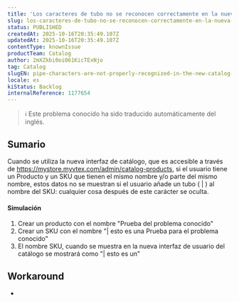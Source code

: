 ```yaml
---
title: 'Los caracteres de tubo no se reconocen correctamente en la nueva interfaz de usuario del catálogo.'
slug: los-caracteres-de-tubo-no-se-reconocen-correctamente-en-la-nueva-interfaz-de-usuario-del-catalogo
status: PUBLISHED
createdAt: 2025-10-16T20:35:49.107Z
updatedAt: 2025-10-16T20:35:49.107Z
contentType: knownIssue
productTeam: Catalog
author: 2mXZkbi0oi061KicTExNjo
tag: Catalog
slugEN: pipe-characters-are-not-properly-recognized-in-the-new-catalog-ui
locale: es
kiStatus: Backlog
internalReference: 1177654
---
```


>ℹ️ Este problema conocido ha sido traducido automáticamente del inglés.

## Sumario


Cuando se utiliza la nueva interfaz de catálogo, que es accesible a través de https://mystore.myvtex.com/admin/catalog-products, si el usuario tiene un Producto y un SKU que tienen el mismo nombre y/o parte del mismo nombre, estos datos no se muestran si el usuario añade un tubo ( | ) al nombre del SKU: cualquier cosa después de este carácter se oculta.


#### Simulación



1. Crear un producto con el nombre "Prueba del problema conocido"
2. Crear un SKU con el nombre "| esto es una Prueba para el problema conocido"
3. El nombre SKU, cuando se muestra en la nueva interfaz de usuario del catálogo se mostrará como "| esto es un"

## Workaround


-



